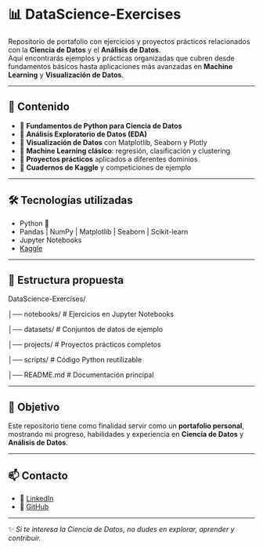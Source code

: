 # 📊 DataScience-Exercises

Repositorio de portafolio con ejercicios y proyectos prácticos relacionados con la **Ciencia de Datos** y el **Análisis de Datos**.  
Aquí encontrarás ejemplos y prácticas organizadas que cubren desde fundamentos básicos hasta aplicaciones más avanzadas en **Machine Learning** y **Visualización de Datos**.

---

## 🚀 Contenido

- 🔹 **Fundamentos de Python para Ciencia de Datos**  
- 🔹 **Análisis Exploratorio de Datos (EDA)**  
- 🔹 **Visualización de Datos** con Matplotlib, Seaborn y Plotly  
- 🔹 **Machine Learning clásico**: regresión, clasificación y clustering  
- 🔹 **Proyectos prácticos** aplicados a diferentes dominios  
- 🔹 **Cuadernos de Kaggle** y competiciones de ejemplo  

---

## 🛠️ Tecnologías utilizadas

- Python 🐍  
- Pandas | NumPy | Matplotlib | Seaborn | Scikit-learn  
- Jupyter Notebooks  
- [Kaggle](https://www.kaggle.com/)  

---

## 📂 Estructura propuesta

DataScience-Exercises/

│── notebooks/ # Ejercicios en Jupyter Notebooks

│── datasets/ # Conjuntos de datos de ejemplo

│── projects/ # Proyectos prácticos completos

│── scripts/ # Código Python reutilizable

│── README.md # Documentación principal



---

## 🌱 Objetivo

Este repositorio tiene como finalidad servir como un **portafolio personal**, mostrando mi progreso, habilidades y experiencia en **Ciencia de Datos** y **Análisis de Datos**.  

---

## 📫 Contacto

- 💼 [LinkedIn](https://www.linkedin.com/in/natalia-beltran-2539a69b/)  
- 🐙 [GitHub](https://github.com/xxnathyxx)  

---

✨ *Si te interesa la Ciencia de Datos, no dudes en explorar, aprender y contribuir.*  
